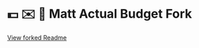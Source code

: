 # 💵 ✉️ 🍴 Matt Actual Budget Fork

[View forked Readme](https://github.com/actualbudget/actual/blob/master/README.md)


